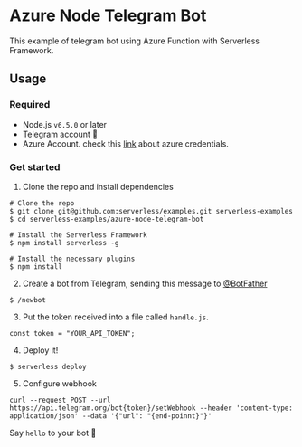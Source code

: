 <!--
title: TODO
description: This example demonstrates how to setup a serverless Telegram Bot on Azure.
layout: Doc
framework: v1
platform: Azure
language: nodeJS
authorLink: 'https://github.com/jiyeonseo'
authorName: seojeee
authorAvatar: 'https://avatars2.githubusercontent.com/u/2231510?v=4&s=140'
-->
# Azure Node Telegram Bot
This example of telegram bot using Azure Function with Serverless Framework. 

## Usage

### Required 
- Node.js `v6.5.0` or later
- Telegram account 📱 
- Azure Account. check this [link](https://serverless.com/framework/docs/providers/azure/guide/credentials/) about azure credentials.   

### Get started
1. Clone the repo and install dependencies
```shall
# Clone the repo
$ git clone git@github.com:serverless/examples.git serverless-examples
$ cd serverless-examples/azure-node-telegram-bot

# Install the Serverless Framework
$ npm install serverless -g

# Install the necessary plugins
$ npm install
```

2. Create a bot from Telegram, sending this message to [@BotFather](https://web.telegram.org/#/im?p=@BotFather)
```
$ /newbot
```


3. Put the token received into a file called `handle.js`.
```
const token = "YOUR_API_TOKEN";
```

4. Deploy it!
```
$ serverless deploy
```

5. Configure webhook
```
curl --request POST --url https://api.telegram.org/bot{token}/setWebhook --header 'content-type: application/json' --data '{"url": "{end-poinnt}"}'
```

Say `hello` to your bot 🤖
